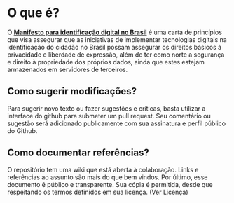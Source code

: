 # O que é?

O [**Manifesto para identificação digital no Brasil**](https://okfn-brasil.github.io/identidade-digital/) é uma carta de princípios que visa assegurar que as iniciativas de implementar tecnologias digitais na identificação do cidadão no Brasil possam assegurar os direitos básicos à privacidade e liberdade de expressão, além de ter como norte a segurança e direito à propriedade dos próprios dados, ainda que estes estejam armazenados em servidores de terceiros.

## Como sugerir modificações?
Para sugerir novo texto ou fazer sugestões e críticas, basta utilizar a interface do github para submeter um pull request. Seu comentário ou sugestão será adicionado publicamente com sua assinatura e perfil público do Github.

## Como documentar referências?
O repositório tem uma wiki que está aberta à colaboração. Links e referências ao assunto são mais do que bem vindos.
Por último, esse documento é público e transparente. Sua cópia é permitida, desde que respeitando os termos definidos em sua licença. (Ver Licença)
